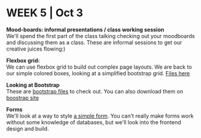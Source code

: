 <h1>WEEK 5 | Oct 3 </h1>
<p><strong>Mood-boards: informal presentations / class working session</strong><br>
We'll spend the first part of the class talking checking out your moodboards and discussing them as a class. These are informal sessions to get our creative juices flowing:)
</p>
<p><strong>Flexbox grid:</strong><br>
We can use flexbox grid to build out complex page layouts. We are back to our simple colored boxes, looking at a simplified bootstrap grid. <a href="https://github.com/miraalibek/NYU_IDM_IntroToWeb/tree/master/W5_Oct3/flex_grid"> Files here</a></p>
<p><strong>Looking at Bootstrap </strong><br>
These are <a href="https://github.com/miraalibek/NYU_IDM_IntroToWeb/tree/master/W5_Oct3/bootstrap-4.3.1-dist">bootstrap files</a> to check out. You can also download them on <a href="https://getbootstrap.com/">boostrap site</a></p>
<p><strong>Forms </strong><br>
We'll look at a way to style <a href="https://github.com/miraalibek/NYU_IDM_IntroToWeb/tree/master/W5_Oct3/form">a simple form</a>. You can't really make forms work without some knowledge of databases, but we'll look into the frontend design and build.
</p>
